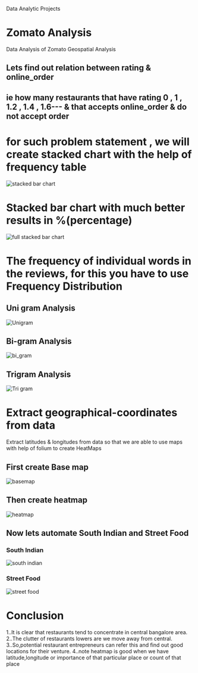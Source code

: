  Data Analytic Projects 
# Zomato Analysis 
Data Analysis of Zomato Geospatial Analysis
## Lets find out relation between rating & online_order
## ie how many restaurants that have rating 0 , 1 , 1.2 , 1.4 , 1.6--- & that accepts online_order & do not accept order
# for such problem statement , we will create stacked chart with the help of frequency table
![stacked bar chart](https://github.com/Preeti0018/Zomato-Analysis/assets/159876174/957a38a1-f0b9-4c37-8ced-28a5817ad75a)

# Stacked bar chart with much better results in %(percentage) 

![full stacked bar chart](https://github.com/Preeti0018/Zomato-Analysis/assets/159876174/513ce232-ab08-4021-b556-5c6b57d05f17)

# The frequency of individual words in the reviews, for this you have to use Frequency Distribution
## Uni gram Analysis
![Unigram](https://github.com/Preeti0018/Zomato-Analysis/assets/159876174/f43ff1be-deaa-4afc-aaa6-c735fbbdd2ad)
## Bi-gram Analysis
![bi_gram](https://github.com/Preeti0018/Zomato-Analysis/assets/159876174/bb4c0f8c-1278-4bd9-ba27-fcd749f593c2)
## Trigram Analysis
![Tri gram](https://github.com/Preeti0018/Zomato-Analysis/assets/159876174/61ac9c90-a679-4f5b-a0c1-d7389937b86d)
# Extract geographical-coordinates from data 
Extract latitudes & longitudes from data so that we are able to use maps with help of folium to create HeatMaps

## First create Base map 

![basemap](https://github.com/Preeti0018/Zomato-Analysis/assets/159876174/0bdb974c-9f52-4bb1-866a-70f971d0425e)


## Then create heatmap

![heatmap](https://github.com/Preeti0018/Zomato-Analysis/assets/159876174/e9b19d60-8096-4313-b229-439dece25054)


## Now lets automate South Indian and Street Food

###  South Indian 
![south indian](https://github.com/Preeti0018/Zomato-Analysis/assets/159876174/f3f08ac1-656e-49da-8e42-e49ccaca2f01)
###  Street Food 
![street food](https://github.com/Preeti0018/Zomato-Analysis/assets/159876174/19872715-508a-4493-816c-a470691e1ca5)


# Conclusion
1..It is clear that restaurants tend to concentrate in central bangalore area.
2..The clutter of restaurants lowers are we move away from central.
3..So,potential restaurant entrepreneurs can refer this and find out good locations for their venture.
4..note heatmap is good when we have latitude,longitude or importance of that particular place or count of that place


